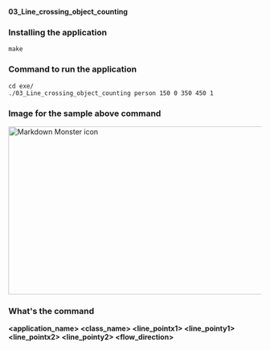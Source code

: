 **03_Line_crossing_object_counting**

### Installing the application

~~~ 
make
~~~

### Command to run the application

~~~ 
cd exe/
./03_Line_crossing_object_counting person 150 0 350 450 1
~~~

### Image for the sample above command

<img src="./Ignitarium_office.png" alt="Markdown Monster icon"
     margin-right=10px; 
     width=600px;
     height=334px />


### What's the command

**<application_name> <class_name> <line_pointx1> <line_pointy1> <line_pointx2> <line_pointy2> <flow_direction>**
     


